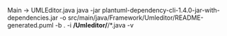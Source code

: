 Main -> UMLEditor.java
java -jar plantuml-dependency-cli-1.4.0-jar-with-dependencies.jar -o src/main/java/Framework/Umleditor/README-generated.puml -b . -i **/Umleditor/**/*.java  -v